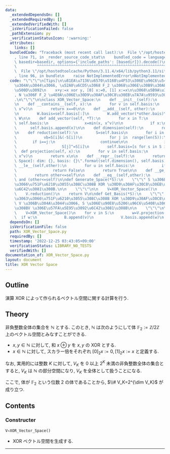 ```yaml
---
data:
  _extendedDependsOn: []
  _extendedRequiredBy: []
  _extendedVerifiedWith: []
  _isVerificationFailed: false
  _pathExtension: py
  _verificationStatusIcon: ':warning:'
  attributes:
    links: []
  bundledCode: "Traceback (most recent call last):\n  File \"/opt/hostedtoolcache/Python/3.11.4/x64/lib/python3.11/site-packages/onlinejudge_verify/documentation/build.py\"\
    , line 71, in _render_source_code_stat\n    bundled_code = language.bundle(stat.path,\
    \ basedir=basedir, options={'include_paths': [basedir]}).decode()\n          \
    \         ^^^^^^^^^^^^^^^^^^^^^^^^^^^^^^^^^^^^^^^^^^^^^^^^^^^^^^^^^^^^^^^^^^^^^^^^^^^^^^^^^\n\
    \  File \"/opt/hostedtoolcache/Python/3.11.4/x64/lib/python3.11/site-packages/onlinejudge_verify/languages/python.py\"\
    , line 96, in bundle\n    raise NotImplementedError\nNotImplementedError\n"
  code: "\"\"\"\n[Tips]\n\u81EA\u7136\u6570\u5168\u4F53\u306E\u96C6\u5408 N \u306B\
    \u304A\u3044\u3066, \u52A0\u6CD5\u3068 F_2 \u3068\u306E\u30B9\u30AB\u30E9\u30FC\
    \u500D\u3092\n    x+y:=x xor y, [0] x:=0, [1] x:=x\n\u3068\u5B9A\u3081\u308B\u3068\
    , N \u306F F_2 \u4E0A\u306E\u30D9\u30AF\u30C8\u30EB\u7A7A\u9593\u306B\u306A\u308B\
    .\n\"\"\"\n\nclass XOR_Vector_Space:\n    def __init__(self):\n        self.basis=[]\n\
    \n    def __contains__(self, x):\n        for v in self.basis:\n            x=min(x,\
    \ x^v)\n        return x==0\n\n    def __add__(self, other):\n        W=XOR_Vector_Space()\n\
    \n        W.basis=self.basis[:]\n        W.add_vector(*other.bais)\n        return\
    \ W\n\n    def add_vector(self, *T):\n        for x in T:\n            for v in\
    \ self.basis:\n                x=min(x, x^v)\n\n            if x:\n          \
    \      self.basis.append(x)\n\n    def dimension(self):\n        return len(self.basis)\n\
    \n    def reduction(self):\n        S=self.basis\n        for i in range(len(S)):\n\
    \            vb=S[i]&(-S[i])\n            for j in  range(len(S)):\n         \
    \       if i==j:\n                    continue\n\n                if S[j]&vb:\n\
    \                    S[j]^=S[i]\n        self.basis=[s for s in S if s]\n\n  \
    \  def projection(self, x):\n        for v in self.basis:\n            x=min(x,\
    \ x^v)\n        return x\n\n    def __repr__(self):\n        return \"[XOR Vector\
    \ Space]: dim: {}, basis: {}\".format(self.dimension(), self.basis)\n\n    def\
    \ __le__(self,other):\n        for u in self.basis:\n            if not u in other:\n\
    \                return False\n        return True\n\n    def __ge__(self,other):\n\
    \        return other<=self\n\n    def __eq__(self,other):\n        return (self<=other)\
    \ and (other<=self)\n\ndef Generate_Space(*S):\n    \"\"\" S \u306B\u3088\u3063\
    \u3066\u751F\u6210\u3055\u308C\u308B XOR \u30D9\u30AF\u30C8\u30EB\u7A7A\u9593\u3092\
    \u6C42\u3081\u308B.\n\n    \"\"\"\n\n    V=XOR_Vector_Space()\n    V.add_vector(*S)\n\
    \    V.reduction()\n    return V\n\ndef Get_Basis(*S):\n    \"\"\" S \u306B\u3088\
    \u3063\u3066\u751F\u6210\u3055\u308C\u308B XOR \u30D9\u30AF\u30C8\u30EB\u7A7A\u9593\
    \ V \u306B\u304A\u3044\u3066, S \u306E\u90E8\u5206\u96C6\u5408\u3067\u3082\u3042\
    \u308BV \u306E\u57FA\u5E95\u3092\u6C42\u3081\u308B\n\n    \"\"\"\n\n    B=[]\n\
    \    V=XOR_Vector_Space()\n    for v in S:\n        w=V.projection(v)\n      \
    \  if w:\n            B.append(v)\n            V.basis.append(w)\n    return B\n"
  dependsOn: []
  isVerificationFile: false
  path: XOR_Vector_Space.py
  requiredBy: []
  timestamp: '2022-12-25 03:43:05+09:00'
  verificationStatus: LIBRARY_NO_TESTS
  verifiedWith: []
documentation_of: XOR_Vector_Space.py
layout: document
title: XOR Vector Space
---
```


## Outline

演算 XOR によって作られるベクトル空間に関する計算を行う.

## Theory

非負整数全体の集合を $\mathbb{N}$ とする. このとき, $\mathbb{N}$ は次のようにして体 $\mathbb{F}_2:=\mathbb{Z}/2\mathbb{Z}$ 上のベクトル空間とみなすことができる.

* $x,y \in \mathbb{N}$ に対して, 和 $x \oplus y$ を $x,y$ の XOR とする.
* $x \in \mathbb{N}$ に対して, スカラー倍をそれぞれ $[0]_2 x:=0, [1]_2x:=x$ と定義する.

なお, 実用的には整数 $K$ に対して, $V_K$ を $0$ 以上 $2^K$ 未満の非負整数全体の集合とすると, $V_K$ は $\mathbb{N}$ の部分空間になり, $V_K$ を全体として扱うことになる.

ここで, 体が $\mathbb{F}_2$ という位数 $2$ の体であることから, $\\# V_K=2^{\dim V_K}$ が成り立つ.

## Contents

### Constructer

```Python
V=XOR_Vector_Space()
```

* XOR ベクトル空間を生成する.

---
